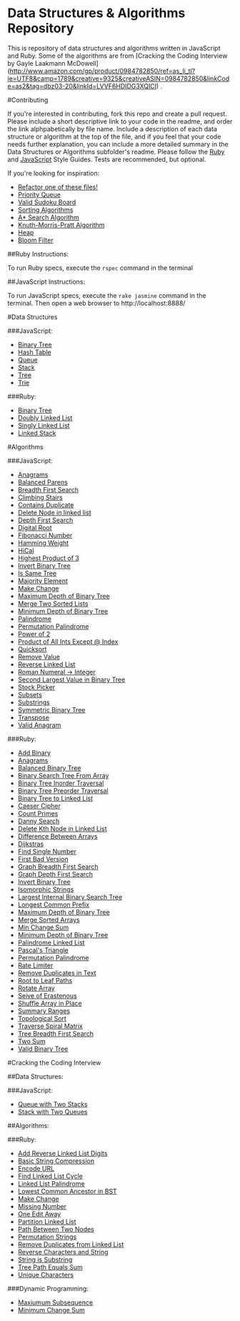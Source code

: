 Data Structures & Algorithms Repository
==========

This is repository of data structures and algorithms written in JavaScript and Ruby. Some of the algorithms are from
[Cracking the Coding Interview by Gayle Laakmann McDowell]
(http://www.amazon.com/gp/product/0984782850/ref=as_li_tl?ie=UTF8&camp=1789&creative=9325&creativeASIN=0984782850&linkCode=as2&tag=dbz03-20&linkId=LVVF6HDIDG3XQICI)
.
 
#Contributing
 
If you're interested in contributing, fork this repo and create a pull request. Please include a short descriptive link
to your code in the readme, and order the link alphpabetically by file name. Include a description of each
data structure or algorithm at the top of the file, and if you feel that your code needs further explanation,
you can include a more detailed summary in the Data Structures or Algorithms subfolder's readme.
Please follow the [Ruby](https://github.com/bbatsov/ruby-style-guide) and
[JavaScript](https://github.com/airbnb/javascript) Style Guides. Tests are recommended, but optional.
 
 If you're looking for inspiration:
 
 + [Refactor one of these files!](/REFACTOR.md)
 + [Priority Queue](https://en.wikipedia.org/wiki/Priority_queue)
 + [Valid Sudoku Board](https://en.wikipedia.org/wiki/Sudoku_solving_algorithms)
 + [Sorting Algorithms](https://en.wikipedia.org/wiki/Sorting_algorithm#Popular_sorting_algorithms)
 + [A* Search Algorithm](https://en.wikipedia.org/wiki/A*_search_algorithm)
 + [Knuth-Morris-Pratt Algorithm](https://en.wikipedia.org/wiki/Knuth%E2%80%93Morris%E2%80%93Pratt_algorithm)
 + [Heap](https://en.wikipedia.org/wiki/Heap_\(data_structure\))
 + [Bloom Filter](https://en.wikipedia.org/wiki/Bloom_filter)
 
##Ruby Instructions:
 
 To run Ruby specs, execute the `rspec` command in the terminal
 
##JavaScript Instructions:
 
 To run JavaScript specs, execute the `rake jasmine` command in the terminal. Then open a web browser to
 http://localhost:8888/

#Data Structures

###JavaScript:

* [Binary Tree](/Data-Structures/JavaScript/binary-tree.js)
* [Hash Table](/Data-Structures/JavaScript/hash-table.js)
* [Queue](/Data-Structures/JavaScript/queue.js)
* [Stack](/Data-Structures/JavaScript/stack.js)
* [Tree](/Data-Structures/JavaScript/tree.js)
* [Trie](/Data-Structures/JavaScript/trie.js)

###Ruby:

* [Binary Tree](/Data-Structures/Ruby/binary_tree.rb)
* [Doubly Linked List](/Data-Structures/Ruby/doubly_linked_list.rb)
* [Singly Linked List](/Data-Structures/Ruby/singly_linked_list.rb)
* [Linked Stack](/Data-Structures/Ruby/linked_stack.rb)

#Algorithms

###JavaScript:

* [Anagrams](/Algorithms/JavaScript/anagrams.js)
* [Balanced Parens](/Algorithms/JavaScript/balanced-parens.js)
* [Breadth First Search](/Algorithms/JavaScript/breadth-first-search.js)
* [Climbing Stairs](/Algorithms/JavaScript/climbing-stairs.js)
* [Contains Duplicate](/Algorithms/JavaScript/contains-duplicate.js)
* [Delete Node in linked list](/Algorithms/JavaScript/delete-node-in-linked-list.js)
* [Depth First Search](/Algorithms/JavaScript/depth-first-search.js)
* [Digital Root](/Algorithms/JavaScript/digital-root.js)
* [Fibonacci Number](/Algorithms/JavaScript/fibonacci-number.js)
* [Hamming Weight](/Algorithms/JavaScript/hamming-weight.js)
* [HiCal](/Algorithms/JavaScript/hical.js)
* [Highest Product of 3](/Algorithms/JavaScript/highest-product-of-three.js)
* [Invert Binary Tree](/Algorithms/JavaScript/invert-binary-tree.js)
* [Is Same Tree](/Algorithms/JavaScript/is-same-tree.js)
* [Majority Element](/Algorithms/JavaScript/majority-element.js)
* [Make Change](/Algorithms/JavaScript/make-change.js)
* [Maximum Depth of Binary Tree](/Algorithms/JavaScript/maximum-depth-of-binary-tree.js)
* [Merge Two Sorted Lists](/Algorithms/JavaScript/merge-two-sorted-lists.js)
* [Minimum Depth of Binary Tree](/Algorithms/JavaScript/minimum-depth-of-binary-tree.js)
* [Palindrome](/Algorithms/JavaScript/palindrome.js)
* [Permutation Palindrome](/Algorithms/JavaScript/permutation-palindrome.js)
* [Power of 2](/Algorithms/JavaScript/power-of-two.js)
* [Product of All Ints Except @ Index](/Algorithms/JavaScript/product-of-ints.js)
* [Quicksort](/Algorithms/JavaScript/quicksort.js)
* [Remove Value](/Algorithms/JavaScript/remove-value.js)
* [Reverse Linked List](/Algorithms/JavaScript/reverse-linked-list.js)
* [Roman Numeral -> Integer](/Algorithms/JavaScript/roman-numeral-to-integer.js)
* [Second Largest Value in Binary Tree](/Algorithms/JavaScript/second-largest-binary-tree.js)
* [Stock Picker](/Algorithms/JavaScript/stock-picker.js)
* [Subsets](/Algorithms/JavaScript/subsets.js)
* [Substrings](/Algorithms/JavaScript/substrings.js)
* [Symmetric Binary Tree](/Algorithms/JavaScript/symmetric-binary-tree.js)
* [Transpose](/Algorithms/JavaScript/transpose.js)
* [Valid Anagram](/Algorithms/JavaScript/valid-anagram.js)

###Ruby:

* [Add Binary](/Algorithms/Ruby/add_binary.rb)
* [Anagrams](/Algorithms/Ruby/anagrams.rb)
* [Balanced Binary Tree](/Algorithms/Ruby/balanced_binary_tree.rb)
* [Binary Search Tree From Array](/Algorithms/Ruby/binary_search_tree_from_array.rb)
* [Binary Tree Inorder Traversal](/Algorithms/Ruby/binary_tree_inorder_traversal.rb)
* [Binary Tree Preorder Traversal](/Algorithms/Ruby/binary_tree_preorder_traversal.rb)
* [Binary Tree to Linked List](/Algorithms/Ruby/binary_tree_to_linked_list.rb)
* [Caeser Cipher](/Algorithms/Ruby/caesar_cipher.rb)
* [Count Primes](/Algorithms/Ruby/count_primes.rb)
* [Danny Search](/Algorithms/Ruby/danny_search.rb)
* [Delete Kth Node in Linked List](/Algorithms/Ruby/delete_kth_node.rb)
* [Difference Between Arrays](/Algorithms/Ruby/difference_between_arrays.rb)
* [Dijkstras](/Algorithms/Ruby/dijkstras.rb)
* [Find Single Number](/Algorithms/Ruby/find_single_number.rb)
* [First Bad Version](/Algorithms/Ruby/first_bad_version.rb)
* [Graph Breadth First Search](/Algorithms/Ruby/graph_breadth_first_search.rb)
* [Graph Depth First Search](/Algorithms/Ruby/graph_depth_first_search.rb)
* [Invert Binary Tree](/Algorithms/Ruby/invert_binary_tree.rb)
* [Isomorphic Strings](/Algorithms/Ruby/isomorphic_strings.rb)
* [Largest Internal Binary Search Tree](/Algorithms/Ruby/largest_internal_binary_search_tree.rb)
* [Longest Common Prefix](/Algorithms/Ruby/longest_common_prefix.rb)
* [Maximum Depth of Binary Tree](/Algorithms/Ruby/maximum_depth_of_binary_tree.rb)
* [Merge Sorted Arrays](/Algorithms/Ruby/merge_sorted_arrays.rb)
* [Min Change Sum](/Algorithms/Ruby/min_change_sum.rb)
* [Minimum Depth of Binary Tree](/Algorithms/Ruby/minimum_depth_of_binary_tree.rb)
* [Palindrome Linked List](/Algorithms/Ruby/palindrome_linked_list.rb)
* [Pascal's Triangle](/Algorithms/Ruby/pascals_triangle.rb)
* [Permutation Palindrome](/Algorithms/Ruby/permutation_palindrome.rb)
* [Rate Limiter](/Algorithms/Ruby/rate_limiter.rb)
* [Remove Duplicates in Text](/Algorithms/Ruby/remove_duplicates.rb)
* [Root to Leaf Paths](/Algorithms/Ruby/root_to_leaf_paths.rb)
* [Rotate Array](/Algorithms/Ruby/rotate_array.rb)
* [Seive of Erastenous](/Algorithms/Ruby/seive_of_erastenous.rb)
* [Shuffle Array in Place](/Algorithms/Ruby/shuffle_array_in_place.rb)
* [Summary Ranges](/Algorithms/Ruby/summary_ranges.rb)
* [Topological Sort](/Algorithms/Ruby/topological_sort.rb)
* [Traverse Spiral Matrix](/Algorithms/Ruby/traverse_spiral_matrix.rb)
* [Tree Breadth First Search](/Algorithms/Ruby/tree_breadth_first_search.rb)
* [Two Sum](/Algorithms/Ruby/two_sum.rb)
* [Valid Binary Tree](/Algorithms/Ruby/valid_binary_tree.rb)

#Cracking the Coding Interview

##Data Structures:

###JavaScript:

* [Queue with Two Stacks](/Data-Structures/Cracking-the-Coding-Interview/queue-with-two-stacks.js)
* [Stack with Two Queues](/Data-Structures/Cracking-the-Coding-Interview/stack-with-two-queues.js)

##Algorithms:

###Ruby:

* [Add Reverse Linked List Digits](/Algorithms/Cracking-the-Coding-Interview/add_reversed_linked_list_digits.rb)
* [Basic String Compression](/Algorithms/Cracking-the-Coding-Interview/basic_string_compression.rb)
* [Encode URL](/Algorithms/Cracking-the-Coding-Interview/encode_url.rb)
* [Find Linked List Cycle](/Algorithms/Cracking-the-Coding-Interview/find_linked_list_cycle.rb)
* [Linked List Palindrome](/Algorithms/Cracking-the-Coding-Interview/linked_list_palindrome.rb)
* [Lowest Common Ancestor in BST](/Algorithms/Cracking-the-Coding-Interview/lowest_common_ancestor.rb)
* [Make Change](/Algorithms/Cracking-the-Coding-Interview/make_change.rb)
* [Missing Number](/Algorithms/Cracking-the-Coding-Interview/missing_number.rb)
* [One Edit Away](/Algorithms/Cracking-the-Coding-Interview/one_edit_away.rb)
* [Partition Linked List](/Algorithms/Cracking-the-Coding-Interview/partition_linked_list.rb)
* [Path Between Two Nodes](/Algorithms/Cracking-the-Coding-Interview/path_between_two_nodes.rb)
* [Permutation Strings](/Algorithms/Cracking-the-Coding-Interview/permutations_strings.rb)
* [Remove Duplicates from Linked List](/Algorithms/Cracking-the-Coding-Interview/remove_duplicates_from_linked_list.rb)
* [Reverse Characters and String](/Algorithms/Cracking-the-Coding-Interview/reverse_characters_and_string.rb)
* [String is Substring](/Algorithms/Cracking-the-Coding-Interview/string_is_substring.rb)
* [Tree Path Equals Sum](/Algorithms/Cracking-the-Coding-Interview/tree_path_equals_sum.rb)
* [Unique Characters](/Algorithms/Cracking-the-Coding-Interview/unique_characters.rb)

###Dynamic Programming:

* [Maxiumum Subsequence](/Algorithms/Dynamic-Programming/max_subsequence.rb)
* [Minimum Change Sum](/Algorithms/Dynamic-Programming/min_change-sum.rb)
